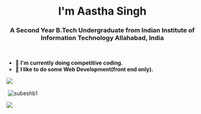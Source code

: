 <h1 align="center">I'm Aastha Singh</h1>
<h3 align="center">A Second Year B.Tech Undergraduate from Indian Institute of Information Technology Allahabad, India</h3>

<br/>

- 🌱  **I'm currently doing competitive coding.**
- 🌱  **I like to do some Web Development(front end only).**
<img src="https://github-profile-trophy.vercel.app/?username=aasthasingh650&theme=dracula&column=3&margin-w=15&margin-h=15 (https://github.com/ryo-ma/github-profile-trophy)">

<p>&nbsp;<img align="center" src="https://github-readme-stats.vercel.app/api?username=aasthasingh650&show_icons=true&count_private=true&theme=dark" alt="subeshb1" /></p>
<img align="center" src="https://github-readme-stats.vercel.app/api/top-langs/?username=aasthasingh650&layout=compact&theme=dark" />
